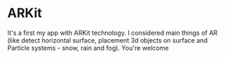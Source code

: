 # ARKit
It's a first my app with ARKit technology. I considered main things of AR (like detect horizontal surface, placement 3d objects on surface and Particle systems - snow, rain and fog). You're welcome

<a href="https://pp.userapi.com/c850224/v850224533/c20e6/aw9sz0nkIP8.jpg"><img src="https://pp.userapi.com/c850224/v850224533/c20e6/aw9sz0nkIP8.jpg" title=""/></a>
